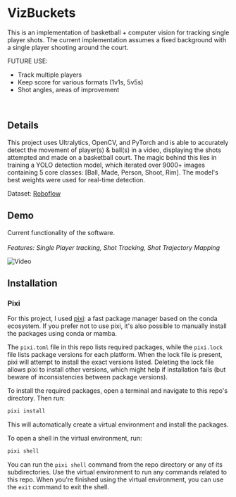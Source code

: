 # VizBuckets

This is an implementation of basketball + computer vision for tracking single player shots.
The current implementation assumes a fixed background with a single player shooting around
the court.

FUTURE USE: 
- Track multiple players
- Keep score for various formats (1v1s, 5v5s)
- Shot angles, areas of improvement

<br>

## Details

This project uses Ultralytics, OpenCV, and PyTorch and is able to accurately 
detect the movement of player(s) & ball(s) in a video, displaying the shots attempted
and made on a basketball court. The magic behind this lies in training a YOLO detection model,
which iterated over 9000+ images containing 5 core classes: [Ball, Made, Person, Shoot, Rim]. 
The model's best weights were used for real-time detection. 

Dataset: [Roboflow][]


## Demo

Current functionality of the software. 
<br>
<br>
*Features: Single Player tracking, Shot Tracking, Shot Trajectory Mapping*

![Video](assets/output.gif)


[Roboflow]: https://universe.roboflow.com/basketball-kipnz/basketball-bs0zc-g9xgj/dataset/1


## Installation

### Pixi

For this project, I used [pixi][]: a fast package manager based on the
conda ecosystem. If you prefer not to use pixi,
it's also possible to manually install the packages using conda or mamba.

[pixi]: https://pixi.sh/

The `pixi.toml` file in this repo lists required packages, while the
`pixi.lock` file lists package versions for each platform. When the lock file
is present, pixi will attempt to install the exact versions listed. Deleting
the lock file allows pixi to install other versions, which might help if
installation fails (but beware of inconsistencies between package versions).

To install the required packages, open a terminal and navigate to this repo's
directory. Then run:

```sh
pixi install
```

This will automatically create a virtual environment and install the packages.

To open a shell in the virtual environment, run:

```sh
pixi shell
```

You can run the `pixi shell` command from the repo directory or any of its
subdirectories. Use the virtual environment to run any commands related to this
repo. When you're finished using the virtual environment, you can use the
`exit` command to exit the shell.












